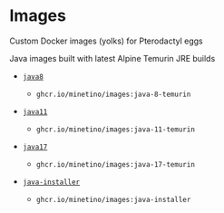 # Images

Custom Docker images (yolks) for Pterodactyl eggs

Java images built with latest Alpine Temurin JRE builds

- [`java8`](https://github.com/minetino/images/tree/main/java/8-temurin)
  - `ghcr.io/minetino/images:java-8-temurin`
- [`java11`](https://github.com/minetino/images/tree/main/java/11-temurin)
  - `ghcr.io/minetino/images:java-11-temurin`
- [`java17`](https://github.com/minetino/images/tree/main/java/17-temurin)
  - `ghcr.io/minetino/images:java-17-temurin`

- [`java-installer`](https://github.com/minetino/images/tree/main/java-installer)
  - `ghcr.io/minetino/images:java-installer`
